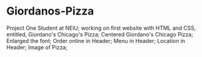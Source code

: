 # Giordanos-Pizza
Project One
Student at NEIU; working on first website with HTML and CSS, entitled, Giordano's Chicago's Pizza;
Centered Giordano's Chicago Pizza;
Enlarged the font;
Order online in Header;
Menu in Header;
Location in Header;
Image of Pizza; 
